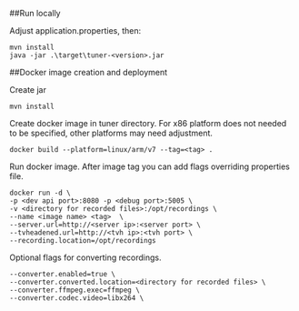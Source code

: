 ##Run locally

Adjust application.properties, then:

```
mvn install
java -jar .\target\tuner-<version>.jar
```

##Docker image creation and deployment

Create jar

```
mvn install
```

Create docker image in tuner directory. For x86 platform does not needed to be specified, other platforms may need adjustment.

```
docker build --platform=linux/arm/v7 --tag=<tag> .
```

Run docker image. After image tag you can add flags overriding properties file.

```
docker run -d \
-p <dev api port>:8080 -p <debug port>:5005 \
-v <directory for recorded files>:/opt/recordings \
--name <image name> <tag>  \
--server.url=http://<server ip>:<server port> \
--tvheadened.url=http://<tvh ip>:<tvh port> \
--recording.location=/opt/recordings
```

Optional flags for converting recordings.

```
--converter.enabled=true \
--converter.converted.location=<directory for recorded files> \
--converter.ffmpeg.exec=ffmpeg \
--converter.codec.video=libx264 \
```